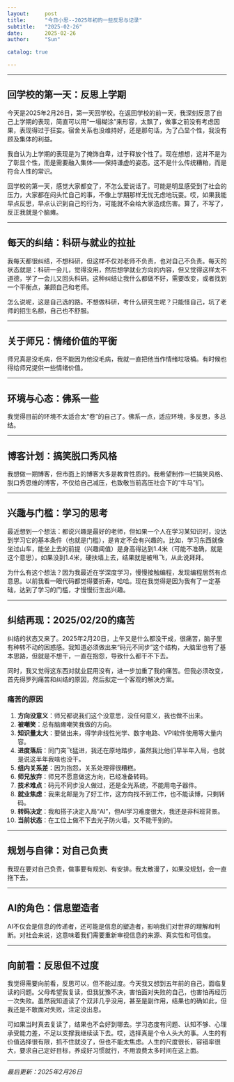 ```yaml
---
layout:     post
title:      "今日小思--2025年初的一些反思与记录"
subtitle:   "2025-02-26"
date:       2025-02-26
author:     "Sun"

catalog: true

---
```

----
## 回学校的第一天：反思上学期

今天是2025年2月26日，第一天回学校。在返回学校的前一天，我深刻反思了自己上学期的表现，简直可以用“一塌糊涂”来形容，太飘了，做事之前没有考虑因果，表现得过于狂妄。宿舍关系也没维持好，还是那句话，为了凸显个性，我没有顾及集体的利益。

我自认为上学期的表现是为了掩饰自卑，过于释放个性了。现在想想，这并不是为了彰显个性，而是需要融入集体——保持谦虚的姿态。这不是什么传统糟粕，而是符合人性的常识。

回学校的第一天，感觉大家都变了，不怎么爱说话了。可能是明显感受到了社会的压力，大家都在闷头忙自己的事，不像上学期那样无忧无虑地玩耍。哎，如果我能早点反思，早点认识到自己的行为，可能就不会给大家造成伤害。算了，不写了，反正我就是个脑瘫。

---

## 每天的纠结：科研与就业的拉扯

我每天都很纠结，不想科研，但这样不仅对老师不负责，也对自己不负责。每天的状态就是：科研一会儿，觉得没用，然后想学就业方向的内容，但又觉得这样太不道德，学了一会儿又回头科研。这种纠结让我什么都做不好，需要改变，或者找到一个平衡点，兼顾自己和老师。

怎么说呢，这是自己选的路。不想做科研，考什么研究生呢？只能怪自己，坑了老师的招生名额，自己也不舒服。

---

## 关于师兄：情绪价值的平衡

师兄真是没毛病，但不能因为他没毛病，我就一直把他当作情绪垃圾桶。有时候也得给师兄提供一些情绪价值。

---

## 环境与心态：佛系一些

我觉得目前的环境不太适合太“卷”的自己了。佛系一点，适应环境，多反思，多总结。

---

## 博客计划：搞笑脱口秀风格

我想做一期博客，但市面上的博客大多是教育性质的。我希望制作一栏搞笑风格、脱口秀思维的博客，不仅给自己减压，也致敬当前高压社会下的“牛马”们。

---

## 兴趣与门槛：学习的思考

最近想到一个想法：都说兴趣是最好的老师，但如果一个人在学习某知识时，没达到学习它的基本条件（也就是门槛），是肯定不会有兴趣的。比如，学习东西就像坐过山车，能坐上去的前提（兴趣阈值）是身高得达到1.4米（可能不准确，就是这个意思）。如果没到1.4米，硬扶墙上去，结果就是被甩飞，从此说拜拜。

为什么有这个想法？因为我最近在学深度学习，慢慢接触编程，发现编程居然有点意思。以前我看一眼代码都觉得要折寿，哈哈。现在我觉得是因为我有了一定基础，达到了学习的门槛，才慢慢衍生出兴趣。

---

## 纠结再现：2025/02/20的痛苦

纠结的状态又来了。2025年2月20日，上午又是什么都没干成，很痛苦，脑子里有种转不动的困惑感。我知道必须做出来“码元不同步”这个结构，大脑里也有了基本思路，但就是不想干，一直在抱怨，导致什么都干不下去。

同时，我又觉得这东西对就业屁用没有，进一步加重了我的痛苦。但我必须改变，首先得罗列痛苦和纠结的原因，然后拟定一个客观的解决方案。

### 痛苦的原因
1. **方向没意义**：师兄都说我们这个没意思，没任何意义，我也做不出来。
2. **被嘲笑**：总有脑瘫嘲笑我做的方向。
3. **知识量太大**：要做出来，得学非线性光学、数字电路、VPI软件使用等大量内容。
4. **进度落后**：同门突飞猛进，我还在原地踏步，虽然我比他们早半年入局，也就是说这半年我啥也没干。
5. **组内关系差**：因为抱怨，关系处理得很糟糕。
6. **师兄放弃**：师兄不愿意做这方向，已经准备转码。
7. **技术难点**：码元不同步没人做过，还是全光系统，不能用电子器件。
8. **就业焦虑**：我来北邮是为了好工作，这方向找不到工作，也不能读博，只剩转码。
9. **转码决定**：我和搭子决定入局“AI”，但AI学习难度很大，我还是非科班背景。
10. **当前状态**：在工位上做不下去光子防火墙，又不能干别的。

---

## 规划与自律：对自己负责

我现在要对自己负责，做事要有规划、有安排。我太散漫了，如果没规划，会一直拖下去。

---

## AI的角色：信息塑造者

AI不仅会是信息的传递者，还可能是信息的塑造者，影响我们对世界的理解和判断。对社会来说，这意味着我们需要重新审视信息的来源、真实性和可信度。

---

## 向前看：反思但不过度

我觉得需要向前看，反思可以，但不能过度。今天我又想到五年前的自己，面临复读的问题。父母希望我复读，但我犹豫不决，害怕面对失败的自己，也害怕再经历一次失败。虽然我知道读了个双非几乎没用，甚至是副作用，结果也的确如此，但我还是不敢面对失败，注定没出息。

可如果当时真去复读了，结果也不会好到哪去。学习态度有问题、认知不够、心理承受能力差，不足以支撑我继续读下去。哎，选择真是个令人头大的事。人生的有价值选择很有限，抓不住就没了，但也不能太焦虑。人生的尺度很长，容错率很大，要求自己定好目标，养成好习惯就行，不用浪费太多时间在这上面。

---

*最后更新：2025年2月26日*



